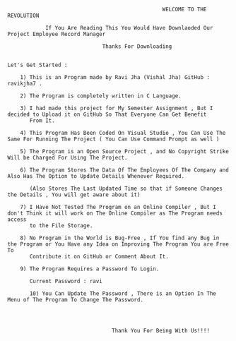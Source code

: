             
 
                                             		 WELCOME TO THE REVOLUTION
		
				If You Are Reading This You Would Have Downlaoded Our Project Employee Record Manager
			 					
								  Thanks For Downloading


	Let's Get Started :
		
		1) This is an Program made by Ravi Jha (Vishal Jha) GitHub : ravikjha7 .

		2) The Program is completely written in C Language.

		3) I had made this project for My Semester Assignment , But I decided to Upload it on GitHub So That Everyone Can Get Benefit 			   		   	
		   From It.

		4) This Program Has Been Coded On Visual Studio , You Can Use The Same For Running The Project ( You Can Use Command Prompt as well )
		
		5) The Program is an Open Source Project , and No Copyright Strike Will be Charged For Using The Project.

		6) The Program Stores The Data Of The Employees Of The Company and Also Has The Option to Update Details Whenever Required.

		   (Also Stores The Last Updated Time so that if Someone Changes the Details , You will get aware about it)

		7) I Have Not Tested The Program on an Online Compiler , But I don't Think it will work on The Online Compiler as The Program needs access 		   	   
		   to the File Storage.

		8) No Program in the World is Bug-Free , If You find any Bug in the Program or You Have any Idea on Improving The Program You are Free To 		   	   
		   Contribute it on GitHub or Comment About It.

		9) The Program Requires a Password To Login. 
		
		   Current Password : ravi

	       10) You Can Update The Password , There is an Option In The Menu of The Program To Change The Password.


					
										
							         Thank You For Being With Us!!!!
